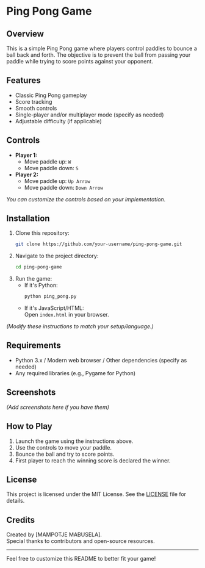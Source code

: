 # Ping Pong Game

## Overview

This is a simple Ping Pong game where players control paddles to bounce a ball back and forth. The objective is to prevent the ball from passing your paddle while trying to score points against your opponent.

## Features

- Classic Ping Pong gameplay
- Score tracking
- Smooth controls
- Single-player and/or multiplayer mode (specify as needed)
- Adjustable difficulty (if applicable)

## Controls

- **Player 1:**  
  - Move paddle up: `W`  
  - Move paddle down: `S`
- **Player 2:**  
  - Move paddle up: `Up Arrow`  
  - Move paddle down: `Down Arrow`

*You can customize the controls based on your implementation.*

## Installation

1. Clone this repository:
    ```bash
    git clone https://github.com/your-username/ping-pong-game.git
    ```
2. Navigate to the project directory:
    ```bash
    cd ping-pong-game
    ```
3. Run the game:
    - If it's Python:  
      ```bash
      python ping_pong.py
      ```
    - If it's JavaScript/HTML:  
      Open `index.html` in your browser.

*(Modify these instructions to match your setup/language.)*

## Requirements

- Python 3.x / Modern web browser / Other dependencies (specify as needed)
- Any required libraries (e.g., Pygame for Python)

## Screenshots

*(Add screenshots here if you have them)*

## How to Play

1. Launch the game using the instructions above.
2. Use the controls to move your paddle.
3. Bounce the ball and try to score points.
4. First player to reach the winning score is declared the winner.

## License

This project is licensed under the MIT License. See the [LICENSE](LICENSE) file for details.

## Credits

Created by [MAMPOTJE MABUSELA].  
Special thanks to contributors and open-source resources.

---

Feel free to customize this README to better fit your game!
